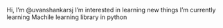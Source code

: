Hi, I’m @uvanshankarsj
I’m interested in learning new things
I’m currently learning Machile learning library in python
<!---
uvanshankarsj/uvanshankarsj is a ✨ special ✨ repository because its `README.md` (this file) appears on your GitHub profile.
You can click the Preview link to take a look at your changes.
--->
